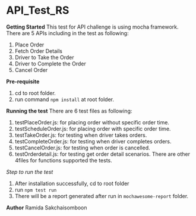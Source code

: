 # API_Test_RS

 **Getting Started**
 This test for API challenge is using mocha framework. There are 5 APIs including in the test as following:
1) Place Order
2) Fetch Order Details
3) Driver to Take the Order
4) Driver to Complete the Order
5) Cancel Order

**Pre-requisite**
1) cd to root folder.
2) run command `npm install` at root folder.

**Running the test**
There are 6 test files as following:
1) testPlaceOrder.js: for placing order without specific order time.
2) testScheduleOrder.js: for placing order with specific order time.
3) testTakeOrder.js: for testing when driver takes orders.
4) testCompleteOrder.js: for testing when driver completes orders.
5) testCancelOrder.js: for testing when order is cancelled.
6) testOrderdetail.js: for testing get order detail scenarios.
There are other 4files for functions supported the tests.

*Step to run the test*
1) After installation successfully, cd to root folder
2) run `npm test run`
3) There will be a report generated after run in `mochawesome-report` folder.

**Author**
Ramida Sakchaisomboon

